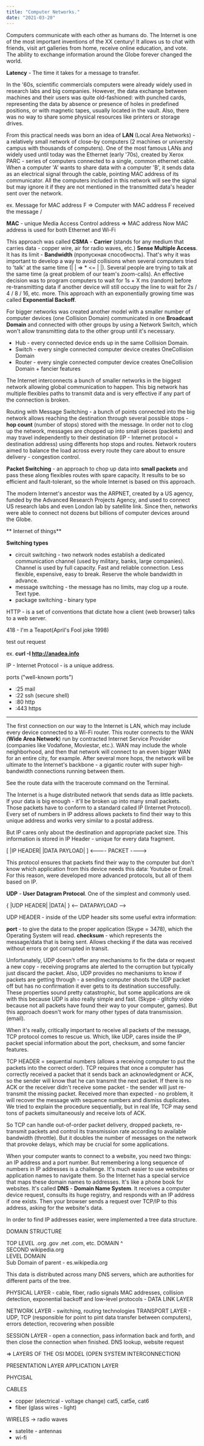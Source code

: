 ```yaml
---
title: "Computer Networks."
date: "2021-03-20"
---
```

Computers communicate with each other as humans do. 
The Internet is one of the most important inventions of the XX century! It allows us to chat with friends, visit art galleries from home, receive online education, and vote. The ability to exchange information around the Globe forever changed the world.

**Latency** - The time it takes for a message to transfer.

In the '60s, scientific commercials computers were already widely used in research labs and big companies. However, the data exchange between machines and their users was quite old-fashioned:  with punched cards, representing the data by absence or presence of holes in predefined positions, or with magnetic tapes, usually located in the vault. Also, there was no way to share some physical resources like printers or storage drives. 

From this practical needs was born an idea of **LAN** (Local Area Networks) - a relatively small network of close-by computers (2 machines or university campus with thousands of computers). One of the most famous LANs and widely used until today was the Ethernet (early '70s), created by Xerox PARC - series of computers connected to a single, common ethernet cable. When a computer 'A' wants to share data with a computer 'B', it sends data as an electrical signal through the cable, pointing MAC address of its communicator. All the computers included in this network will see the signal but may ignore it if they are not mentioned in the transmitted data's header sent over the network.

ex. Message for MAC address F => Computer with MAC address F received the message \/

**MAC** - unique Media Access Control address => MAC address
Now MAC address is used for both Ethernet and Wi-Fi

This approach was called **CSMA** - **Carrier** (stands for any medium that carries data - copper wire, air for radio waves, etc.) **Sense Multiple Access**. It has its limit - **Bandwidth** (пропускная способность). That's why it was important to develop a way to avoid collisions when several computers tried to 'talk' at the same time (| | => * <= | |). Several people are trying to talk at the same time (a great problem of our team's zoom-calls). An effective decision was to program computers to wait for 1s + X ms (random) before re-transmitting data if another device will still occupy the line to wait for 2s / 4 / 8 / 16, etc. more. This approach with an exponentially growing time was called **Exponential Backoff**.

For bigger networks was created another model with a smaller number of computer devices (one Collision Domain) communicated in one **Broadcast Domain** and connected with other groups by using a Network Switch, which won't allow transmitting data to the other group until it's necessary. 

- Hub - every connected device ends up in the same Collision Domain.
- Switch - every single connected computer device creates OneCollision Domain
- Router - every single connected computer device creates OneCollision Domain + fancier features

The Internet interconnects a bunch of smaller networks in the biggest network allowing global communication to happen. This big network has multiple flexibles paths to transmit data and is very effective if any part of the connection is broken. 

Routing with Message Switching - a bunch of points connected into the big network allows reaching the destination through several possible stops - **hop count** (number of stops) stored with the message. In order not to clog up the network, messages are chopped up into small pieces (packets) and may travel independently to their destination (IP - Internet protocol = destination address) using differents hop stops and routes. Network routers aimed to balance the load across every route they care about to ensure delivery - congestion control.

**Packet Switching** - an approach to chop up data into **small packets** and pass these along flexibles routes with spare capacity.
It results to be so efficient and fault-tolerant, so the whole Internet is based on this approach.

The modern Internet's ancestor was the ARPNET, created by a US agency, funded by the Advanced Research Projects Agency, and used to connect US research labs and even London lab by satellite link. Since then, networks were able to connect not dozens but billions of computer devices around the Globe.

** Internet of things**

**Switching types**

- circuit switching - two network nodes establish a dedicated communication channel (used by military, banks, large companies). Channel is used by full capacity. Fast and reliable connection. Less flexible, expensive, easy to break. Reserve the whole bandwidth in advance.
- message switching - the message has no limits, may clog up a route. Text type.
- package switching - binary type

HTTP - is a set of conventions that dictate how a client (web browser) talks to a web server. 

418 - I'm a Teapot(April's Fool joke 1998)

test out request 

ex.  **curl -I http://anadea.info**

IP - Internet Protocol - is a unique address.

ports ("well-known ports")

- :25 mail
- :22 ssh (secure shell)
- :80 http
- :443 https


_____

The first connection on our way to the Internet is LAN, which may include every device connected to a Wi-Fi router. This router connects to the WAN (**Wide Area Network**) run by contracted Internet Service Provider (companies like Vodafone, Moviestar, etc.). WAN may include the whole neighborhood, and then that network will connect to an even bigger WAN for an entire city, for example. After several more hops, the network will be ultimate to the Internet's backbone - a gigantic router with super high-bandwidth connections running between them.
 
See the route data with the traceroute command on the Terminal.

The Internet is a huge distributed network that sends data as little packets. If your data is big enough - it'll be broken up into many small packets. Those packets have to conform to a standard called IP (Internet Protocol). Every set of numbers in IP address allows packets to find their way to this unique address and works very similar to a postal address. 

But IP cares only about the destination and appropriate packet size. This information is stored in IP Header - unique for every data fragment.

[ |IP HEADER| |DATA PAYLOAD| ]
   <---- PACKET ---->

This protocol ensures that packets find their way to the computer but don't know which application from this device needs this data: Youtube or Email.
For this reason, were developed more advanced protocols, but all of them based on IP.

**UDP** - **User Datagram Protocol**. One of the simplest and commonly used.

{ |UDP HEADER| |DATA| }
   <-- DATAPAYLOAD  -->

UDP HEADER - inside of the UDP header sits some useful extra information:

**port** - to give the data to the proper application (Skype = 3478), which the Operating System will read.
**checksum** - which represents the message/data that is being sent. Allows checking if the data was received without errors or got corrupted in transit.

Unfortunately, UDP doesn't offer any mechanisms to fix the data or request a new copy - receiving programs ate alerted to the corruption but typically just discard the packet. Also, UDP provides no mechanisms to know if packets are getting through - a sending computer shoots the UDP packet off but has no confirmation it ever gets to its destination successfully. These properties sound pretty catastrophic, but some applications are ok with this because UDP is also really simple and fast. (Skype - glitchy video because not all packets have found their way to your computer, games). But this approach doesn't work for many other types of data transmission. 
(email).

When it's really, critically important to receive all packets of the message, TCP protocol comes to rescue us. Which, like UDP, cares inside the IP packet special information about the port, checksum, and some fancier features.

TCP HEADER = sequential numbers (allows a receiving computer to put the packets into the correct order). TCP requires that once a computer has correctly received a packet that it sends back an acknowledgment or ACK, so the sender will know that he can transmit the next packet. If there is no ACK or the receiver didn't receive some packet - the sender will just re-transmit the missing packet. Received more than expected - no problem, it will recover the message with sequence numbers and dismiss duplicates. We tried to explain the procedure sequentially, but in real life, TCP may send tons of packets simultaneously and receive lots of ACK. 

So TCP can handle out-of-order packet delivery, dropped packets, re-transmit packets and control its transmission rate according to available bandwidth (throttle). But it doubles the number of messages on the network that provoke delays, which may be crucial for some applications.

When your computer wants to connect to a website, you need two things: an IP address and a port number.  But remembering a long sequence of numbers in IP addresses is a challenge. It's much easier to use websites or application names to navigate them. So the Internet has a special service that maps these domain names to addresses. It's like a phone book for websites. It's called **DNS** - **Domain Name System**. It receives a computer device request, consults its huge registry, and responds with an IP address if one exists. Then your browser sends a request over TCP/IP  to this address, asking for the website's data. 

In order to find IP addresses easier, were implemented a tree data structure.

DOMAIN STRUCTURE

TOP
LEVEL             .org .gov .net .com, etc.
DOMAIN            ^
<br>
SECOND       wikipedia.org          
LEVEL
DOMAIN
<br>
Sub Domain of parent - es.wikipedia.org


This data is distributed across many DNS servers, which are authorities for different parts of the tree.

PHYSICAL LAYER - cable, fiber, radio signals
MAC addresses, collision detection, exponential backoff and low-level protocols - DATA LINK LAYER

NETWORK LAYER - switching, routing technologies 
TRANSPORT LAYER - UDP, TCP (responsible for point to pint data transfer between computers), errors detection, recovering when possible

SESSION LAYER - open a connection, pass information back and forth, and then close the connection when finished. DNS lookup, website request

=> LAYERS OF THE OSI MODEL (OPEN SYSTEM INTERCONNECTION)

PRESENTATION LAYER
APPLICATION LAYER


PHYCISAL

CABLES 
- copper (electrical - voltage change) cat5, cat5e, cat6
- fiber (glass wires - light)

WIRELES -> radio waves
- satelite - antennas
- wi-fi
 
